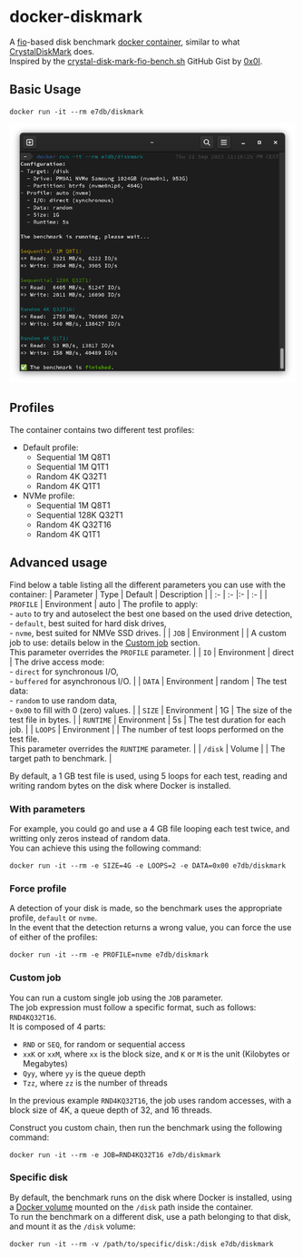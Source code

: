 # docker-diskmark

A [fio](https://github.com/axboe/fio)-based disk benchmark [docker container](https://hub.docker.com/r/e7db/diskmark), similar to what [CrystalDiskMark](https://crystalmark.info/en/software/crystaldiskmark/) does.  
Inspired by the [crystal-disk-mark-fio-bench.sh](https://gist.github.com/0x0I/35a3aa0f810acfddeddb7ff59c37f484) GitHub Gist by [0x0I](https://gist.github.com/0x0I).  

## Basic Usage

```
docker run -it --rm e7db/diskmark
```

![Docker DiskMark](https://github.com/e7d/docker-diskmark/raw/main/assets/diskmark.png?raw=true "Docker DiskMark")

## Profiles

The container contains two different test profiles:
- Default profile:
  - Sequential 1M Q8T1
  - Sequential 1M Q1T1
  - Random 4K Q32T1
  - Random 4K Q1T1
- NVMe profile:
  - Sequential 1M Q8T1
  - Sequential 128K Q32T1
  - Random 4K Q32T16
  - Random 4K Q1T1

## Advanced usage

Find below a table listing all the different parameters you can use with the container:
| Parameter            | Type        | Default | Description |
| :-                   | :-          |:-       | :- |
| `PROFILE`            | Environment | auto    | The profile to apply:<br>- `auto` to try and autoselect the best one based on the used drive detection,<br>- `default`, best suited for hard disk drives,<br>- `nvme`, best suited for NMVe SSD drives. |
| `JOB`                | Environment |         | A custom job to use: details below in the [Custom job](#custom-job) section.<br>This parameter overrides the `PROFILE` parameter. |
| `IO`                 | Environment | direct  | The drive access mode:<br>- `direct` for synchronous I/O,<br>- `buffered` for asynchronous I/O. |
| `DATA`               | Environment | random  | The test data:<br>- `random` to use random data,<br>- `0x00` to fill with 0 (zero) values. |
| `SIZE`               | Environment | 1G      | The size of the test file in bytes. |
| `RUNTIME`            | Environment | 5s      | The test duration for each job. |
| `LOOPS`              | Environment |         | The number of test loops performed on the test file.<br>This parameter overrides the `RUNTIME` parameter. |
| `/disk`              | Volume      |         | The target path to benchmark. |

By default, a 1 GB test file is used, using 5 loops for each test, reading and writing random bytes on the disk where Docker is installed.

### With parameters

For example, you could go and use a 4 GB file looping each test twice, and writting only zeros instead of random data.  
You can achieve this using the following command:  
```
docker run -it --rm -e SIZE=4G -e LOOPS=2 -e DATA=0x00 e7db/diskmark
```

### Force profile

A detection of your disk is made, so the benchmark uses the appropriate profile, `default` or `nvme`.  
In the event that the detection returns a wrong value, you can force the use of either of the profiles:  
```
docker run -it --rm -e PROFILE=nvme e7db/diskmark
```

### Custom job

You can run a custom single job using the `JOB` parameter.   
The job expression must follow a specific format, such as follows: `RND4KQ32T16`.  
It is composed of 4 parts:  
- `RND` or `SEQ`, for random or sequential access
- `xxK` or `xxM`, where `xx` is the block size, and `K` or `M` is the unit (Kilobytes or Megabytes)
- `Qyy`, where `yy` is the queue depth
- `Tzz`, where `zz` is the number of threads

In the previous example `RND4KQ32T16`, the job uses random accesses, with a block size of 4K, a queue depth of 32, and 16 threads.

Construct you custom chain, then run the benchmark using the following command:  
```
docker run -it --rm -e JOB=RND4KQ32T16 e7db/diskmark
```

### Specific disk

By default, the benchmark runs on the disk where Docker is installed, using a [Docker volume](https://docs.docker.com/storage/volumes/) mounted on the `/disk` path inside the container.  
To run the benchmark on a different disk, use a path belonging to that disk, and mount it as the `/disk` volume:  
```
docker run -it --rm -v /path/to/specific/disk:/disk e7db/diskmark
```
